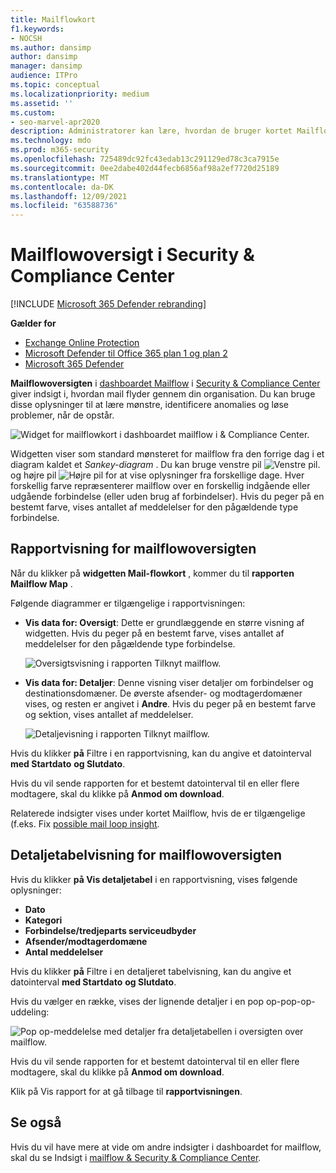 ```yaml
---
title: Mailflowkort
f1.keywords:
- NOCSH
ms.author: dansimp
author: dansimp
manager: dansimp
audience: ITPro
ms.topic: conceptual
ms.localizationpriority: medium
ms.assetid: ''
ms.custom:
- seo-marvel-apr2020
description: Administratorer kan lære, hvordan de bruger kortet Mailflow i dashboardet Mailflow i Security & Compliance Center til at visualisere og registrere, hvordan mailflows til og fra deres organisation over forbindelser og uden brug af forbindelser.
ms.technology: mdo
ms.prod: m365-security
ms.openlocfilehash: 725489dc92fc43edab13c291129ed78c3ca7915e
ms.sourcegitcommit: 0ee2dabe402d44fecb6856af98a2ef7720d25189
ms.translationtype: MT
ms.contentlocale: da-DK
ms.lasthandoff: 12/09/2021
ms.locfileid: "63588736"
---
```

# <a name="mail-flow-map-in-the-security--compliance-center"></a>Mailflowoversigt i Security & Compliance Center

[!INCLUDE [Microsoft 365 Defender rebranding](../includes/microsoft-defender-for-office.md)]

**Gælder for**
- [Exchange Online Protection](exchange-online-protection-overview.md)
- [Microsoft Defender til Office 365 plan 1 og plan 2](defender-for-office-365.md)
- [Microsoft 365 Defender](../defender/microsoft-365-defender.md)

**Mailflowoversigten** i [dashboardet Mailflow](mail-flow-insights-v2.md) i [Security & Compliance Center](https://protection.office.com) giver indsigt i, hvordan mail flyder gennem din organisation. Du kan bruge disse oplysninger til at lære mønstre, identificere anomalies og løse problemer, når de opstår.

![Widget for mailflowkort i dashboardet mailflow i & Compliance Center.](../../media/mfi-mail-flow-map-widget.png)

Widgetten viser som standard mønsteret for mailflow fra den forrige dag i et diagram kaldet et *Sankey-diagram* . Du kan bruge venstre pil ![Venstre pil.](../../media/scc-left-arrow.png) og højre pil ![Højre pil for](../../media/scc-right-arrow.png) at vise oplysninger fra forskellige dage. Hver forskellig farve repræsenterer mailflow over en forskellig indgående eller udgående forbindelse (eller uden brug af forbindelser). Hvis du peger på en bestemt farve, vises antallet af meddelelser for den pågældende type forbindelse.

## <a name="report-view-for-the-mail-flow-map"></a>Rapportvisning for mailflowoversigten

Når du klikker på **widgetten Mail-flowkort** , kommer du til **rapporten Mailflow Map** .

Følgende diagrammer er tilgængelige i rapportvisningen:

- **Vis data for: Oversigt**: Dette er grundlæggende en større visning af widgetten. Hvis du peger på en bestemt farve, vises antallet af meddelelser for den pågældende type forbindelse.

  ![Oversigtsvisning i rapporten Tilknyt mailflow.](../../media/mfi-mail-flow-map-report-overview.png)

- **Vis data for: Detaljer**: Denne visning viser detaljer om forbindelser og destinationsdomæner. De øverste afsender- og modtagerdomæner vises, og resten er angivet i **Andre**. Hvis du peger på en bestemt farve og sektion, vises antallet af meddelelser.

  ![Detaljevisning i rapporten Tilknyt mailflow.](../../media/mfi-mail-flow-map-report-detail.png)

Hvis du klikker **på** Filtre i en rapportvisning, kan du angive et datointerval **med Startdato** **og Slutdato**.

Hvis du vil sende rapporten for et bestemt datointerval til en eller flere modtagere, skal du klikke på **Anmod om download**.

Relaterede indsigter vises under kortet Mailflow, hvis de er tilgængelige (f.eks. Fix [possible mail loop insight](mfi-mail-loop-insight.md).

## <a name="details-table-view-for-the-mail-flow-map"></a>Detaljetabelvisning for mailflowoversigten

Hvis du klikker **på Vis detaljetabel** i en rapportvisning, vises følgende oplysninger:

- **Dato**
- **Kategori**
- **Forbindelse/tredjeparts serviceudbyder**
- **Afsender/modtagerdomæne**
- **Antal meddelelser**

Hvis du klikker **på** Filtre i en detaljeret tabelvisning, kan du angive et datointerval **med Startdato** **og Slutdato**.

Hvis du vælger en række, vises der lignende detaljer i en pop op-pop-op-uddeling:

![Pop op-meddelelse med detaljer fra detaljetabellen i oversigten over mailflow.](../../media/mfi-mail-flow-map-view-details-table-details.png)

Hvis du vil sende rapporten for et bestemt datointerval til en eller flere modtagere, skal du klikke på **Anmod om download**.

Klik på Vis rapport for at gå tilbage til **rapportvisningen**.

## <a name="see-also"></a>Se også

Hvis du vil have mere at vide om andre indsigter i dashboardet for mailflow, skal du se Indsigt i [mailflow & Security & Compliance Center](mail-flow-insights-v2.md).
